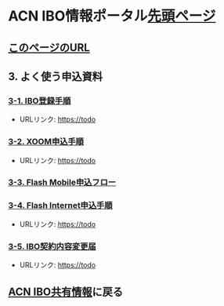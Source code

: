 # ACN IBO情報ポータル[先頭ページ](https://faq.acn.jp.net)
## [このページのURL](03_APP.MD)

## 3. よく使う申込資料

### [3-1. IBO登録手順](https://todo)
* URLリンク: [https://todo](https://todo)

### [3-2. XOOM申込手順](https://todo)
* URLリンク: [https://todo](https://todo)

### [3-3. Flash Mobile申込フロー](03_APP_03.MD)

### [3-4. Flash Internet申込手順](https://todo)
* URLリンク: [https://todo](https://todo)

### [3-5. IBO契約内容変更届](https://todo)
* URLリンク: [https://todo](https://todo)

## [ACN IBO共有情報](00_FAQ.MD)に戻る